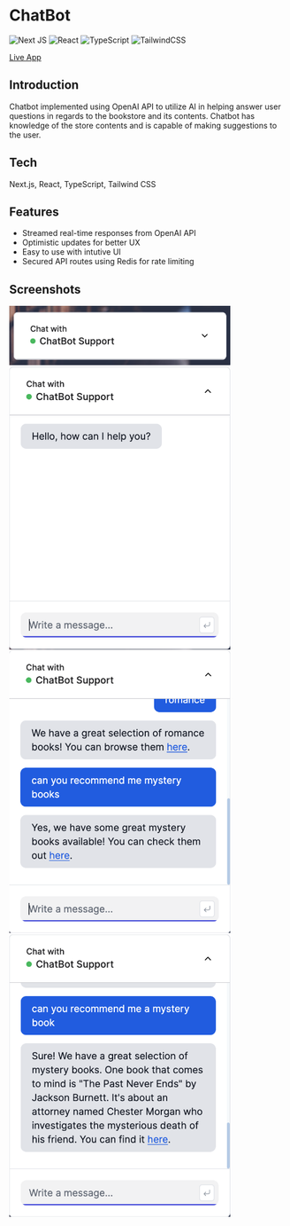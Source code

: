 # ChatBot
![Next JS](https://img.shields.io/badge/Next-black?style=for-the-badge&logo=next.js&logoColor=white)
![React](https://img.shields.io/badge/react-%2320232a.svg?style=for-the-badge&logo=react&logoColor=%2361DAFB)
![TypeScript](https://img.shields.io/badge/typescript-%23007ACC.svg?style=for-the-badge&logo=typescript&logoColor=white)
![TailwindCSS](https://img.shields.io/badge/tailwindcss-%2338B2AC.svg?style=for-the-badge&logo=tailwind-css&logoColor=white)

[Live App](https://open-ai-chat-bot-nine.vercel.app/)

## Introduction
Chatbot implemented using OpenAI API to utilize AI in helping answer user questions in regards to the bookstore and its contents. Chatbot has knowledge of the store contents and is capable of making suggestions to the user.

## Tech
Next.js, React, TypeScript, Tailwind CSS

## Features
<ul>
  <li>Streamed real-time responses from OpenAI API</li>
  <li>Optimistic updates for better UX</li>
  <li>Easy to use with intutive UI</li>
  <li>Secured API routes using Redis for rate limiting</li> 
</ul>

## Screenshots
<img src="public/collapsed.png" width="400">
<img src="public/opened.png" width="400">
<img src="public/1.png" width="400">
<img src="public/2.png" width="400">
